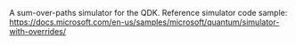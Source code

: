 A sum-over-paths simulator for the QDK.
Reference simulator code sample: https://docs.microsoft.com/en-us/samples/microsoft/quantum/simulator-with-overrides/